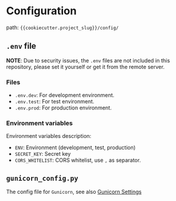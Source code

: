 # Configuration

path: `{{cookiecutter.project_slug}}/config/`

## `.env` file

**NOTE**: Due to security issues, the `.env` files are not included in this repository, please set it yourself or get it from the remote server.

### Files

- `.env.dev`: For development environment.
- `.env.test`: For test environment.
- `.env.prod`: For production environment.

### Environment variables

Environment variables description:

- `ENV`: Environment (development, test, production)
- `SECRET_KEY`: Secret key
- `CORS_WHITELIST`: CORS whitelist, use `,` as separator.

## `gunicorn_config.py`

The config file for `Gunicorn`, see also [Gunicorn Settings](https://docs.gunicorn.org/en/stable/settings.html)
